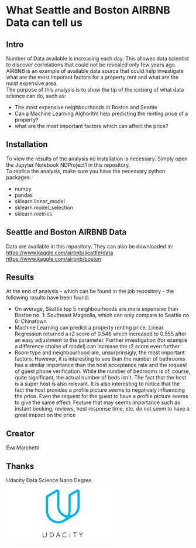 # What Seattle and Boston AIRBNB Data can tell us

## Intro
Number of Data available is increasing each day. This allowes data scientist to discover correlations that could not be revealed only few years ago.  
AIRBNB is an example of available data source that could help investigate what are the most imporant factors for a property rent and what are the most expensive area.  
The purpose of this analysis is to show the tip of the iceberg of what data science can do, such as:  
 - The most expensive neighbourhoods in Boston and Seattle  
 - Can a Machine Learning Alghoritm help predicting the renting price of a property?
 - what are the most important factors which can affect the price?

## Installation
To view the results of the analysis no installation is necessary. Simply open the Jupyter Notebook NDProject1 in this repository.  
To replica the analysis, make sure you have the necessary python packages:
 - numpy
 - pandas
 - sklearn.linear_model
 - sklearn.model_selection
 - sklearn.metrics

## Seattle and Boston AIRBNB Data
Data are available in this repository. They can also be downloaded in:  
https://www.kaggle.com/airbnb/seattle/data  
https://www.kaggle.com/airbnb/boston

## Results
At the end of analysis - which can be found in the job repository - the following results have been found:  
 - On average, Seattle top 5 neighbourhoods are more expensive than Boston no. 1: Southeast Magnolia, which can only compare to Seattle no 6: Chinatown
 - Machine Learning can predict a property renting price. Linear Regression returned a r2 score of 0.546 which increased to 0.555 after an easy adjustment to the parameter. Further investigation (for example a difference choise of model) can increase the r2 score even further
 - Room type and neighbourhood are, unsurprinsigly, the most important factors. However, it is interesting to see than the number of bathrooms has a similar importance than the 
 host acceptance rate and the request of guest phone verification. While the number of bedrooms is of, course, quite significant, the actual number of beds isn't. 
 The fact that the host is a super host is also relevant. It is also interesting to notice that the fact the host provides a profile picture seems to negatively influencing the price. Even the request for the guest to have a profile picture seems to give the same effect.
Feature that may seems importance such as instant booking, reviews, host response time, etc. do not seem to have a great impact on the price

## Creator
Eva Marchetti

## Thanks
Udacity Data Science Nano Degree
![Udacity](https://github.com/EvaMar/Project1/blob/main/udacitylogo.png?raw=true)
